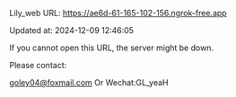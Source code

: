 Lily_web URL: https://ae6d-61-165-102-156.ngrok-free.app

Updated at: 2024-12-09 12:46:05

If you cannot open this URL, the server might be down.

Please contact: 

goley04@foxmail.com Or Wechat:GL_yeaH